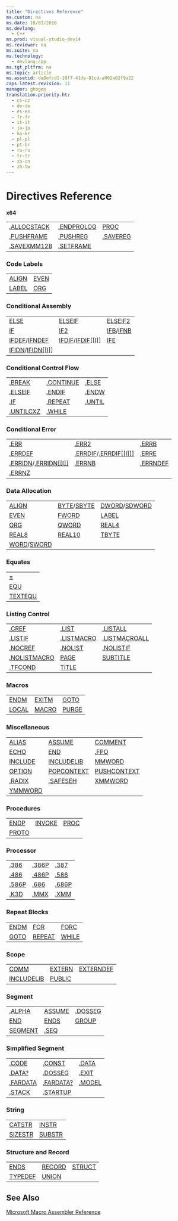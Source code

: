 ```yaml
---
title: "Directives Reference"
ms.custom: na
ms.date: 10/03/2016
ms.devlang: 
  - C++
ms.prod: visual-studio-dev14
ms.reviewer: na
ms.suite: na
ms.technology: 
  - devlang-cpp
ms.tgt_pltfrm: na
ms.topic: article
ms.assetid: da6efcd1-18f7-41de-81cd-a002a02f9a22
caps.latest.revision: 11
manager: ghogen
translation.priority.ht: 
  - cs-cz
  - de-de
  - es-es
  - fr-fr
  - it-it
  - ja-jp
  - ko-kr
  - pl-pl
  - pt-br
  - ru-ru
  - tr-tr
  - zh-cn
  - zh-tw
---
```

# Directives Reference
**x64**  
  
||||  
|-|-|-|  
|[.ALLOCSTACK](../VS_visualcpp/.ALLOCSTACK.md)|[.ENDPROLOG](../VS_visualcpp/.ENDPROLOG.md)|[PROC](../VS_visualcpp/PROC.md)|  
|[.PUSHFRAME](../VS_visualcpp/.PUSHFRAME.md)|[.PUSHREG](../VS_visualcpp/.PUSHREG.md)|[.SAVEREG](../VS_visualcpp/.SAVEREG.md)|  
|[.SAVEXMM128](../VS_visualcpp/.SAVEXMM128.md)|[.SETFRAME](../VS_visualcpp/.SETFRAME.md)||  
  
### Code Labels  
  
|||  
|-|-|  
|[ALIGN](../VS_visualcpp/ALIGN--MASM-.md)|[EVEN](../VS_visualcpp/EVEN.md)|  
|[LABEL](../VS_visualcpp/LABEL--MASM-.md)|[ORG](../VS_visualcpp/ORG.md)|  
  
### Conditional Assembly  
  
||||  
|-|-|-|  
|[ELSE](../VS_visualcpp/ELSE--MASM-.md)|[ELSEIF](../VS_visualcpp/ELSEIF--MASM-.md)|[ELSEIF2](../VS_visualcpp/ELSEIF2.md)|  
|[IF](../VS_visualcpp/IF--MASM-.md)|[IF2](../VS_visualcpp/IF2.md)|[IFB](../VS_visualcpp/IFB.md)/[IFNB](../VS_visualcpp/IFNB.md)|  
|[IFDEF](../VS_visualcpp/IFDEF.md)/[IFNDEF](../VS_visualcpp/IFNDEF.md)|[IFDIF](../VS_visualcpp/IFDIF].md)/[IFDIF&#91;&#91;I&#93;&#93;](../VS_visualcpp/IFDIF].md)|[IFE](../VS_visualcpp/IFE.md)|  
|[IFIDN](../VS_visualcpp/IFIDN].md)/[IFIDN&#91;&#91;I&#93;&#93;](../VS_visualcpp/IFIDN].md)|||  
  
### Conditional Control Flow  
  
||||  
|-|-|-|  
|[.BREAK](../VS_visualcpp/.BREAK.md)|[.CONTINUE](../VS_visualcpp/.CONTINUE.md)|[.ELSE](../VS_visualcpp/.ELSE.md)|  
|[.ELSEIF](../VS_visualcpp/.IF.md)|[.ENDIF](../VS_visualcpp/.ENDIF.md)|[.ENDW](../VS_visualcpp/.ENDW.md)|  
|[.IF](../VS_visualcpp/.IF.md)|[.REPEAT](../VS_visualcpp/.REPEAT.md)|[.UNTIL](../VS_visualcpp/.UNTIL.md)|  
|[.UNTILCXZ](../VS_visualcpp/.UNTILCXZ.md)|[.WHILE](../VS_visualcpp/.WHILE.md)||  
  
### Conditional Error  
  
||||  
|-|-|-|  
|[.ERR](../VS_visualcpp/.ERR.md)|[.ERR2](../VS_visualcpp/.ERR2.md)|[.ERRB](../VS_visualcpp/.ERRB.md)|  
|[.ERRDEF](../VS_visualcpp/.ERRDEF.md)|[.ERRDIF](../VS_visualcpp/.ERRDIF]].md)/[.ERRDIF&#91;&#91;I&#93;&#93;&#93;](../VS_visualcpp/.ERRDIF]].md)|[.ERRE](../VS_visualcpp/.ERRE.md)|  
|[.ERRIDN](../VS_visualcpp/.ERRIDN].md)/[.ERRIDN&#91;&#91;I&#93;&#93;](../VS_visualcpp/.ERRIDN].md)|[.ERRNB](../VS_visualcpp/.ERRNB.md)|[.ERRNDEF](../VS_visualcpp/.ERRNDEF.md)|  
|[.ERRNZ](../VS_visualcpp/.ERRNZ.md)|||  
  
### Data Allocation  
  
||||  
|-|-|-|  
|[ALIGN](../VS_visualcpp/ALIGN--MASM-.md)|[BYTE](../VS_visualcpp/BYTE--MASM-.md)/[SBYTE](../VS_visualcpp/SBYTE--MASM-.md)|[DWORD](../VS_visualcpp/DWORD.md)/[SDWORD](../VS_visualcpp/SDWORD.md)|  
|[EVEN](../VS_visualcpp/EVEN.md)|[FWORD](../VS_visualcpp/FWORD.md)|[LABEL](../VS_visualcpp/LABEL--MASM-.md)|  
|[ORG](../VS_visualcpp/ORG.md)|[QWORD](../VS_visualcpp/QWORD.md)|[REAL4](../VS_visualcpp/REAL4.md)|  
|[REAL8](../VS_visualcpp/REAL8.md)|[REAL10](../VS_visualcpp/REAL10.md)|[TBYTE](../VS_visualcpp/TBYTE.md)|  
|[WORD](../VS_visualcpp/WORD.md)/[SWORD](../VS_visualcpp/SWORD.md)|||  
  
### Equates  
  
||  
|-|  
|[=](../VS_visualcpp/=.md)|  
|[EQU](../VS_visualcpp/EQU.md)|  
|[TEXTEQU](../VS_visualcpp/TEXTEQU.md)|  
  
### Listing Control  
  
||||  
|-|-|-|  
|[.CREF](../VS_visualcpp/.CREF.md)|[.LIST](../VS_visualcpp/.LIST.md)|[.LISTALL](../VS_visualcpp/.LISTALL.md)|  
|[.LISTIF](../VS_visualcpp/.LISTIF.md)|[.LISTMACRO](../VS_visualcpp/.LISTMACRO.md)|[.LISTMACROALL](../VS_visualcpp/.LISTMACROALL.md)|  
|[.NOCREF](../VS_visualcpp/.NOCREF.md)|[.NOLIST](../VS_visualcpp/.NOLIST.md)|[.NOLISTIF](../VS_visualcpp/.NOLISTIF.md)|  
|[.NOLISTMACRO](../VS_visualcpp/.NOLISTMACRO.md)|[PAGE](../VS_visualcpp/PAGE.md)|[SUBTITLE](../VS_visualcpp/SUBTITLE.md)|  
|[.TFCOND](../VS_visualcpp/.TFCOND.md)|[TITLE](../VS_visualcpp/TITLE.md)||  
  
### Macros  
  
||||  
|-|-|-|  
|[ENDM](../VS_visualcpp/ENDM.md)|[EXITM](../VS_visualcpp/EXITM.md)|[GOTO](../VS_visualcpp/GOTO--MASM-.md)|  
|[LOCAL](../VS_visualcpp/LOCAL--MASM-.md)|[MACRO](../VS_visualcpp/MACRO.md)|[PURGE](../VS_visualcpp/PURGE.md)|  
  
### Miscellaneous  
  
||||  
|-|-|-|  
|[ALIAS](../VS_visualcpp/ALIAS--MASM-.md)|[ASSUME](../VS_visualcpp/ASSUME.md)|[COMMENT](../VS_visualcpp/COMMENT--MASM-.md)|  
|[ECHO](../VS_visualcpp/ECHO.md)|[END](../VS_visualcpp/END--MASM-.md)|[.FPO](../VS_visualcpp/.FPO.md)|  
|[INCLUDE](../VS_visualcpp/INCLUDE--MASM-.md)|[INCLUDELIB](../VS_visualcpp/INCLUDELIB--MASM-.md)|[MMWORD](../VS_visualcpp/MMWORD.md)|  
|[OPTION](../VS_visualcpp/OPTION--MASM-.md)|[POPCONTEXT](../VS_visualcpp/POPCONTEXT.md)|[PUSHCONTEXT](../VS_visualcpp/PUSHCONTEXT.md)|  
|[.RADIX](../VS_visualcpp/.RADIX.md)|[.SAFESEH](../VS_visualcpp/.SAFESEH.md)|[XMMWORD](../VS_visualcpp/XMMWORD.md)|  
|[YMMWORD](../VS_visualcpp/YMMWORD.md)|||  
  
### Procedures  
  
||||  
|-|-|-|  
|[ENDP](../VS_visualcpp/ENDP.md)|[INVOKE](../VS_visualcpp/INVOKE.md)|[PROC](../VS_visualcpp/PROC.md)|  
|[PROTO](../VS_visualcpp/PROTO.md)|||  
  
### Processor  
  
||||  
|-|-|-|  
|[.386](../VS_visualcpp/.386.md)|[.386P](../VS_visualcpp/.386P.md)|[.387](../VS_visualcpp/.387.md)|  
|[.486](../VS_visualcpp/.486.md)|[.486P](../VS_visualcpp/.486P.md)|[.586](../VS_visualcpp/.586.md)|  
|[.586P](../VS_visualcpp/.586P.md)|[.686](../VS_visualcpp/.686.md)|[.686P](../VS_visualcpp/.686P.md)|  
|[.K3D](../VS_visualcpp/.K3D.md)|[.MMX](../VS_visualcpp/.MMX.md)|[.XMM](../VS_visualcpp/.XMM.md)|  
  
### Repeat Blocks  
  
||||  
|-|-|-|  
|[ENDM](../VS_visualcpp/ENDM.md)|[FOR](../VS_visualcpp/FOR--MASM-.md)|[FORC](../VS_visualcpp/FORC.md)|  
|[GOTO](../VS_visualcpp/GOTO--MASM-.md)|[REPEAT](../VS_visualcpp/REPEAT.md)|[WHILE](../VS_visualcpp/WHILE--MASM-.md)|  
  
### Scope  
  
||||  
|-|-|-|  
|[COMM](../VS_visualcpp/COMM.md)|[EXTERN](../VS_visualcpp/EXTERN--MASM-.md)|[EXTERNDEF](../VS_visualcpp/EXTERNDEF.md)|  
|[INCLUDELIB](../VS_visualcpp/INCLUDELIB--MASM-.md)|[PUBLIC](../VS_visualcpp/PUBLIC--MASM-.md)||  
  
### Segment  
  
||||  
|-|-|-|  
|[.ALPHA](../VS_visualcpp/.ALPHA.md)|[ASSUME](../VS_visualcpp/ASSUME.md)|[.DOSSEG](../VS_visualcpp/.DOSSEG.md)|  
|[END](../VS_visualcpp/END--MASM-.md)|[ENDS](../VS_visualcpp/ENDS--MASM-.md)|[GROUP](../VS_visualcpp/GROUP.md)|  
|[SEGMENT](../VS_visualcpp/SEGMENT.md)|[.SEQ](../VS_visualcpp/.SEQ.md)||  
  
### Simplified Segment  
  
||||  
|-|-|-|  
|[.CODE](../VS_visualcpp/.CODE.md)|[.CONST](../VS_visualcpp/.CONST.md)|[.DATA](../VS_visualcpp/.DATA.md)|  
|[.DATA?](../VS_visualcpp/.DATA-.md)|[.DOSSEG](../VS_visualcpp/.DOSSEG.md)|[.EXIT](../VS_visualcpp/.EXIT.md)|  
|[.FARDATA](../VS_visualcpp/.FARDATA.md)|[.FARDATA?](../VS_visualcpp/.FARDATA-.md)|[.MODEL](../VS_visualcpp/.MODEL.md)|  
|[.STACK](../VS_visualcpp/.STACK.md)|[.STARTUP](../VS_visualcpp/.STARTUP.md)||  
  
### String  
  
|||  
|-|-|  
|[CATSTR](../VS_visualcpp/CATSTR.md)|[INSTR](../VS_visualcpp/INSTR.md)|  
|[SIZESTR](../VS_visualcpp/SIZESTR.md)|[SUBSTR](../VS_visualcpp/SUBSTR.md)|  
  
### Structure and Record  
  
||||  
|-|-|-|  
|[ENDS](../VS_visualcpp/ENDS--MASM-.md)|[RECORD](../VS_visualcpp/RECORD--MASM-.md)|[STRUCT](../VS_visualcpp/STRUCT--MASM-.md)|  
|[TYPEDEF](../VS_visualcpp/TYPEDEF--MASM-.md)|[UNION](../VS_visualcpp/UNION.md)||  
  
## See Also  
 [Microsoft Macro Assembler Reference](../VS_visualcpp/Microsoft-Macro-Assembler-Reference.md)
